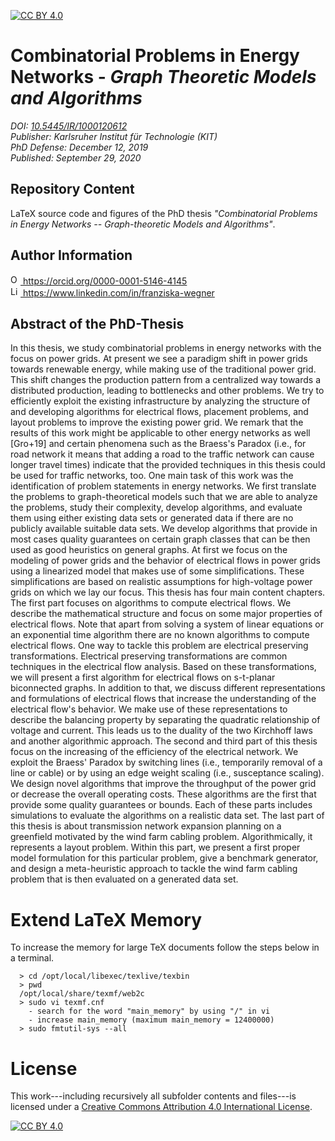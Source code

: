 [![CC BY 4.0][cc-by-shield]][cc-by]

# Combinatorial Problems in Energy Networks - _Graph Theoretic Models and Algorithms_
_DOI: [10.5445/IR/1000120612][doi-phd-thesis]_<br/>
_Publisher: Karlsruher Institut für Technologie (KIT)_<br/>
_PhD Defense: December 12, 2019_<br/>
_Published: September 29, 2020_

## Repository Content
LaTeX source code and figures of the PhD thesis _"Combinatorial Problems in Energy Networks -- Graph-theoretic Models and Algorithms"_.

## Author Information
<a href="https://orcid.org/0000-0001-5146-4145">
<img alt="ORCID logo" src="https://info.orcid.org/wp-content/uploads/2019/11/orcid_16x16.png" width="16" height="16" />
https://orcid.org/0000-0001-5146-4145
</a><br/>
<a href="https://www.linkedin.com/in/franziska-wegner">
<img alt="LinkedIn logo" src="https://content.linkedin.com/content/dam/me/business/en-us/amp/brand-site/v2/bg/LI-Bug.svg.original.svg" width="16" height="16" />
https://www.linkedin.com/in/franziska-wegner
</a>

## Abstract of the PhD-Thesis
In this thesis, we study combinatorial problems in energy networks with the focus on power grids. At present we see a paradigm shift in power grids towards renewable energy, while making use of the traditional power grid. This shift changes the production pattern from a centralized way towards a distributed production, leading to bottlenecks and other problems. We try to efficiently exploit the existing infrastructure by analyzing the structure of and developing algorithms for electrical flows, placement problems, and layout problems to improve the existing power grid. We remark that the results of this work might be applicable to other energy networks as well [Gro+19] and certain phenomena such as the Braess's Paradox (i.e., for road network it means that adding a road to the traffic network can cause longer travel times) indicate that the provided techniques in this thesis could be used for traffic networks, too. One main task of this work was the identification of problem statements in energy networks. We first translate the problems to graph-theoretical models such that we are able to analyze the problems, study their complexity, develop algorithms, and evaluate them using either existing data sets or generated data if there are no publicly available suitable data sets. We develop algorithms that provide in most cases quality guarantees on certain graph classes that can be then used as good heuristics on general graphs. At first we focus on the modeling of power grids and the behavior of electrical flows in power grids using a linearized model that makes use of some simplifications. These simplifications are based on realistic assumptions for high-voltage power grids on which we lay our focus. This thesis has four main content chapters. The first part focuses on algorithms to compute electrical flows. We describe the mathematical structure and focus on some major properties of electrical flows. Note that apart from solving a system of linear equations or an exponential time algorithm there are no known algorithms to compute electrical flows. One way to tackle this problem are electrical preserving transformations. Electrical preserving transformations are common techniques in the electrical flow analysis. Based on these transformations, we will present a first algorithm for electrical flows on s-t-planar biconnected graphs. In addition to that, we discuss different representations and formulations of electrical flows that increase the understanding of the electrical flow's behavior. We make use of these representations to describe the balancing property by separating the quadratic relationship of voltage and current. This leads us to the duality of the two Kirchhoff laws and another algorithmic approach. The second and third part of this thesis focus on the increasing of the efficiency of the electrical network. We exploit the Braess' Paradox by switching lines (i.e., temporarily removal of a line or cable) or by using an edge weight scaling (i.e., susceptance scaling). We design novel algorithms that improve the throughput of the power grid or decrease the overall operating costs. These algorithms are the first that provide some quality guarantees or bounds. Each of these parts includes simulations to evaluate the algorithms on a realistic data set. The last part of this thesis is about transmission network expansion planning on a greenfield motivated by the wind farm cabling problem. Algorithmically, it represents a layout problem. Within this part, we present a first proper model formulation for this particular problem, give a benchmark generator, and design a meta-heuristic approach to tackle the wind farm cabling problem that is then evaluated on a generated data set.

# Extend LaTeX Memory

To increase the memory for large TeX documents follow the steps below in a terminal.

```
  > cd /opt/local/libexec/texlive/texbin
  > pwd
  /opt/local/share/texmf/web2c
  > sudo vi texmf.cnf
    - search for the word "main_memory" by using "/" in vi
    - increase main_memory (maximum main_memory = 12400000)
  > sudo fmtutil-sys --all
```

# License

This work---including recursively all subfolder contents and files---is licensed under a
[Creative Commons Attribution 4.0 International License][cc-by].

[![CC BY 4.0][cc-by-image]][cc-by]

[cc-by]: http://creativecommons.org/licenses/by/4.0/
[cc-by-image]: https://i.creativecommons.org/l/by/4.0/88x31.png
[cc-by-shield]: https://img.shields.io/badge/License-CC%20BY%204.0-lightgrey.svg
[doi-phd-thesis]: http://dx.doi.org/10.5445/IR/1000120612
